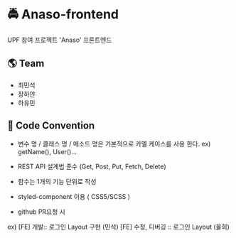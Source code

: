 # 🚔 Anaso-frontend
UPF 참여 프로젝트 'Anaso' 프론트엔드

## 🌎 Team
- 최민석
- 장하얀
- 하유민

## 💨 Code Convention
- 변수 명 / 클래스 명 / 메소드 명은 기본적으로 카멜 케이스를 사용 한다.
ex) getName(), User()...

- REST API 설계법 준수 (Get, Post, Put, Fetch, Delete)
- 함수는 1개의 기능 단위로 작성
- styled-component 이용 ( CSS5/SCSS )
- github PR요청 시 

ex) [FE] 개발:: 로그인 Layout 구현 (민석)
    [FE] 수정, 디버깅 :: 로그인 Layout (율희)
